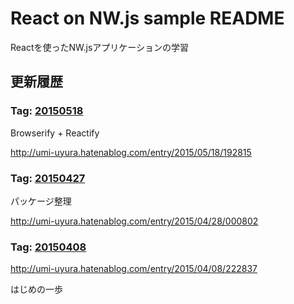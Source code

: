 React on NW.js sample README
=====================

Reactを使ったNW.jsアプリケーションの学習

更新履歴
--------

### Tag: [20150518](https://github.com/umi-uyura/react-on-nwjs-sample/tree/20150518)

Browserify + Reactify

<http://umi-uyura.hatenablog.com/entry/2015/05/18/192815>

### Tag: [20150427](https://github.com/umi-uyura/react-on-nwjs-sample/tree/20150427)

パッケージ整理

<http://umi-uyura.hatenablog.com/entry/2015/04/28/000802>

### Tag: [20150408](https://github.com/umi-uyura/react-on-nwjs-sample/tree/20150408)

<http://umi-uyura.hatenablog.com/entry/2015/04/08/222837>

はじめの一歩
